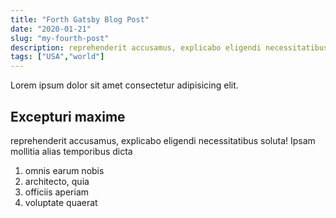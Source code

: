 ```yaml
---
title: "Forth Gatsby Blog Post"
date: "2020-01-21"
slug: "my-fourth-post"
description: reprehenderit accusamus, explicabo eligendi necessitatibus soluta! Ipsam mollitia alias temporibus dicta
tags: ["USA","world"]
---
```


Lorem ipsum dolor sit amet consectetur adipisicing elit.

## Excepturi maxime

reprehenderit accusamus, explicabo eligendi necessitatibus soluta! Ipsam mollitia alias temporibus dicta

1. omnis earum nobis
2. architecto, quia
3. officiis aperiam
4. voluptate quaerat